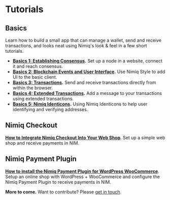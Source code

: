 # Tutorials

## Basics

Learn how to build a small app that can manage a wallet,
send and receive transactions,
and looks neat using Nimiq's look & feel
in a few short tutorials.

* **[Basics 1: Establishing Consensus](../tutorials/basics-1-consensus).**
  Set up a node in a website, connect it and reach consensus.
* **[Basics 2: Blockchain Events and User Interface](../tutorials/basics-2-events-and-ui).**
  Use Nimiq Style to add UI to the basic client.
* **[Basics 3: Transactions](../tutorials/basics-3-transactions).**
  Send and receive transactions directly from within the browser.
* **[Basics 4: Extended Transactions](../tutorials/basics-4-extended-tx).**
  Add a message to your transactions using extended transactions.
* **[Basics 5: Nimiq Identicons](../tutorials/basics-5-identicons).**
  Using Nimiq Identicons to help user identifying and verifying addresses.

## Nimiq Checkout

**[How to Integrate Nimiq Checkout Into Your Web Shop](../tutorials/nimiq-checkout)**.
Set up a simple web shop and receive payments in NIM.

## Nimiq Payment Plugin

**[How to install the Nimiq Payment Plugin for WordPress WooCommerce](../tutorials/wordpress-payment-plugin-1-installation)**.
Setup an online shop with WordPress + WooCommerce and configure the Nimiq Payment Plugin to receive payments in NIM.

**More to come.** Want to contribute? Please [get in touch](mailto:sven@nimiq.com).
